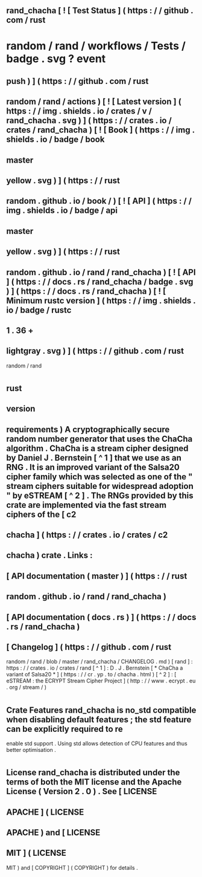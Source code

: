 #
rand_chacha
[
!
[
Test
Status
]
(
https
:
/
/
github
.
com
/
rust
-
random
/
rand
/
workflows
/
Tests
/
badge
.
svg
?
event
=
push
)
]
(
https
:
/
/
github
.
com
/
rust
-
random
/
rand
/
actions
)
[
!
[
Latest
version
]
(
https
:
/
/
img
.
shields
.
io
/
crates
/
v
/
rand_chacha
.
svg
)
]
(
https
:
/
/
crates
.
io
/
crates
/
rand_chacha
)
[
!
[
Book
]
(
https
:
/
/
img
.
shields
.
io
/
badge
/
book
-
master
-
yellow
.
svg
)
]
(
https
:
/
/
rust
-
random
.
github
.
io
/
book
/
)
[
!
[
API
]
(
https
:
/
/
img
.
shields
.
io
/
badge
/
api
-
master
-
yellow
.
svg
)
]
(
https
:
/
/
rust
-
random
.
github
.
io
/
rand
/
rand_chacha
)
[
!
[
API
]
(
https
:
/
/
docs
.
rs
/
rand_chacha
/
badge
.
svg
)
]
(
https
:
/
/
docs
.
rs
/
rand_chacha
)
[
!
[
Minimum
rustc
version
]
(
https
:
/
/
img
.
shields
.
io
/
badge
/
rustc
-
1
.
36
+
-
lightgray
.
svg
)
]
(
https
:
/
/
github
.
com
/
rust
-
random
/
rand
#
rust
-
version
-
requirements
)
A
cryptographically
secure
random
number
generator
that
uses
the
ChaCha
algorithm
.
ChaCha
is
a
stream
cipher
designed
by
Daniel
J
.
Bernstein
[
^
1
]
that
we
use
as
an
RNG
.
It
is
an
improved
variant
of
the
Salsa20
cipher
family
which
was
selected
as
one
of
the
"
stream
ciphers
suitable
for
widespread
adoption
"
by
eSTREAM
[
^
2
]
.
The
RNGs
provided
by
this
crate
are
implemented
via
the
fast
stream
ciphers
of
the
[
c2
-
chacha
]
(
https
:
/
/
crates
.
io
/
crates
/
c2
-
chacha
)
crate
.
Links
:
-
[
API
documentation
(
master
)
]
(
https
:
/
/
rust
-
random
.
github
.
io
/
rand
/
rand_chacha
)
-
[
API
documentation
(
docs
.
rs
)
]
(
https
:
/
/
docs
.
rs
/
rand_chacha
)
-
[
Changelog
]
(
https
:
/
/
github
.
com
/
rust
-
random
/
rand
/
blob
/
master
/
rand_chacha
/
CHANGELOG
.
md
)
[
rand
]
:
https
:
/
/
crates
.
io
/
crates
/
rand
[
^
1
]
:
D
.
J
.
Bernstein
[
*
ChaCha
a
variant
of
Salsa20
*
]
(
https
:
/
/
cr
.
yp
.
to
/
chacha
.
html
)
[
^
2
]
:
[
eSTREAM
:
the
ECRYPT
Stream
Cipher
Project
]
(
http
:
/
/
www
.
ecrypt
.
eu
.
org
/
stream
/
)
#
#
Crate
Features
rand_chacha
is
no_std
compatible
when
disabling
default
features
;
the
std
feature
can
be
explicitly
required
to
re
-
enable
std
support
.
Using
std
allows
detection
of
CPU
features
and
thus
better
optimisation
.
#
License
rand_chacha
is
distributed
under
the
terms
of
both
the
MIT
license
and
the
Apache
License
(
Version
2
.
0
)
.
See
[
LICENSE
-
APACHE
]
(
LICENSE
-
APACHE
)
and
[
LICENSE
-
MIT
]
(
LICENSE
-
MIT
)
and
[
COPYRIGHT
]
(
COPYRIGHT
)
for
details
.
